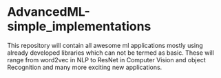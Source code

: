 # AdvancedML-simple_implementations
This repository will contain all awesome ml applications mostly using already developed libraries which can not be termed as basic. These will range from word2vec in NLP to ResNet in Computer Vision and object Recognition and many more exciting new applications.
